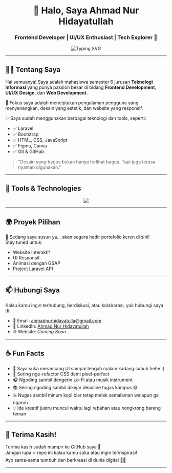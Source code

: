 <h1 align="center">👋 Halo, Saya Ahmad Nur Hidayatullah</h1>
<h3 align="center">Frontend Developer | UI/UX Enthusiast | Tech Explorer 🚀</h3>

<p align="center">
  <img src="https://readme-typing-svg.herokuapp.com?font=Fira+Code&duration=3000&pause=1000&color=1c7d32&center=true&vCenter=true&width=435&lines=Selamat+Datang+di+Portofolio+Saya!;Saya+Suka+Desain+dan+Koding;Ayo+Kolaborasi!" alt="Typing SVG" />
</p>

---

## 🧑‍💻 Tentang Saya

Hai semuanya! Saya adalah mahasiswa semester 6 jurusan **Teknologi Informasi** yang punya passion besar di bidang **Frontend Development**, **UI/UX Design**, dan **Web Development**.

🎯 Fokus saya adalah menciptakan pengalaman pengguna yang menyenangkan, desain yang estetik, dan website yang responsif.

✨ Saya sudah menggunakan berbagai teknologi dan tools, seperti:
- ✅ Laravel
- ✅ Bootstrap
- ✅ HTML, CSS, JavaScript
- ✅ Figma, Canva
- ✅ Git & GitHub

> "Desain yang bagus bukan hanya terlihat bagus. Tapi juga terasa nyaman digunakan."

---

## 🔧 Tools & Technologies

<p align="center">
  <img src="https://skillicons.dev/icons?i=html,css,js,laravel,figma,bootstrap,git,github" />
</p>

---

## 🌍 Proyek Pilihan

📌 Sedang saya susun ya... akan segera hadir portofolio keren di sini!  
Stay tuned untuk:  
- Website Interaktif  
- UI Responsif  
- Animasi dengan GSAP  
- Project Laravel API  

---

## 📫 Hubungi Saya

Kalau kamu ingin terhubung, berdiskusi, atau kolaborasi, yuk hubungi saya di:

- 📧 Email: [ahmadnurhidayatulla@gmail.com](mailto:ahmadnurhidayatulla@gmail.com)
- 🔗 LinkedIn: [Ahmad Nur Hidayatullah](https://www.linkedin.com/in/ahmad-nurhidayatullah-853502341/)
- 🌐 Website: *Coming Soon...*

---

## ☕ Fun Facts

- 🎨 Saya suka merancang UI sampai tengah malam kadang subuh hehe :)
- 🔄 Sering nge-refactor CSS demi pixel-perfect
- 🎧 Ngoding sambil dengerin Lo-Fi atau musik instrument
- 📚 Sering ngoding sambil dikejar deadline tugas kampus 😅  
- ☕ Nugas sambil minum kopi biar tetap melek semalaman walapun ga ngaruh
- 💡 Ide kreatif justru muncul waktu lagi rebahan atau nongkrong bareng teman


---

## 🙌 Terima Kasih!

Terima kasih sudah mampir ke GitHub saya 🙏  
Jangan lupa ⭐️ repo ini kalau kamu suka atau ingin terinspirasi!  
Ayo sama-sama tumbuh dan berkreasi di dunia digital 🌱✨

---
